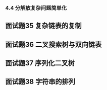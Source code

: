 ### 4.4 分解放复杂问题简单化

## <span id="question_35">面试题35 复杂链表的复制</span>

## <span id="question_36">面试题36 二叉搜索树与双向链表</span>

## <span id="question_37">面试题37 序列化二叉树</span>

## <span id="question_38">面试题38 字符串的排列</span>
